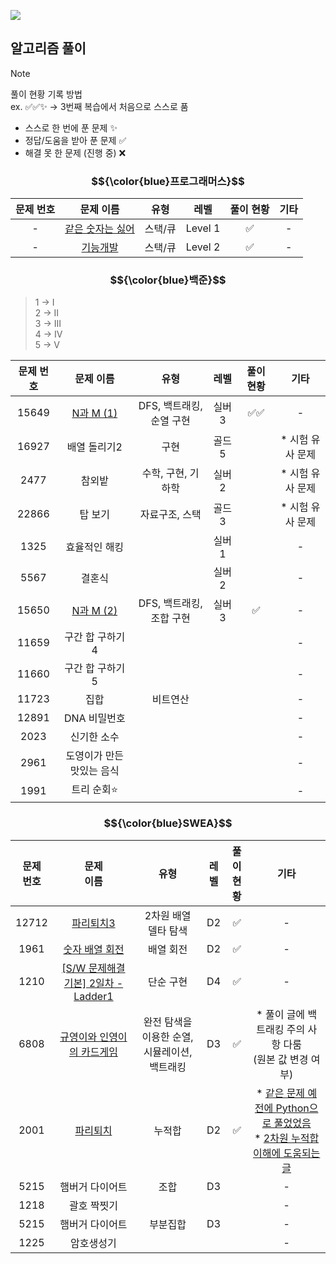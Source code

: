 [![](https://img.shields.io/badge/코딩테스트를%20위한%20JAVA%20개념%20바로가기%20⇲-blue?style=for-the-badge)](https://velog.io/@seomiyoung1124/series/JAVA-%EC%BD%94%EB%94%A9%ED%85%8C%EC%8A%A4%ED%8A%B8)


## 알고리즘 풀이
> [!NOTE]
> 풀이 현황 기록 방법<br/>
> ex. ✅✅✨ → 3번째 복습에서 처음으로 스스로 품
> - 스스로 한 번에 푼 문제	✨
> - 정답/도움을 받아 푼 문제	✅
> - 해결 못 한 문제 (진행 중)	❌

### $${\color{blue}프로그래머스}$$

| 문제 번호 | 문제 이름     | 유형   | 레벨   | 풀이 현황 | 기타
|:--------:|:------------:|:-----:|:------:|:--------:|:--------:|
| -        | [같은 숫자는 싫어](https://velog.io/@seomiyoung1124/JAVALv.-1-%EA%B0%99%EC%9D%80-%EC%88%AB%EC%9E%90%EB%8A%94-%EC%8B%AB%EC%96%B4) | 스택/큐 | Level 1 | ✅       | -     |
| -        | [기능개발](https://velog.io/@seomiyoung1124/JAVALv.-2-%EA%B8%B0%EB%8A%A5%EA%B0%9C%EB%B0%9C) | 스택/큐 | Level 2 | ✅       | -     |

### $${\color{blue}백준}$$
> 1 → I<br/>
2 → II<br/>
3 → III<br/>
4 → IV<br/>
5 → V

| 문제 번호 | 문제 이름     | 유형   | 레벨   | 풀이 현황 | 기타
|:--------:|:------------:|:-----:|:------:|:--------:|:--------:|
| 15649        | [N과 M (1)](https://velog.io/@seomiyoung1124/N%EA%B3%BC-M) | DFS, 백트래킹, 순열 구현 | 실버 3 |  ✅✅      | -     |
| 16927        | 배열 돌리기2 | 구현 | 골드 5 |        | * 시험 유사 문제     |
| 2477        | 참외밭 | 수학, 구현, 기하학 | 실버 2 |        | * 시험 유사 문제     |
| 22866        | 탑 보기 | 자료구조, 스택 | 골드 3 |        | * 시험 유사 문제     |
| 1325        | 효율적인 해킹 |  | 실버 1 |       | -     |
| 5567        | 결혼식 |  | 실버 2 |       | -     |
| 15650        | [N과 M (2)](https://velog.io/@seomiyoung1124/JAVA) | DFS, 백트래킹, 조합 구현 | 실버 3 |   ✅    | -     |
| 11659        | 구간 합 구하기4 |  |  |       | -     |
| 11660        | 구간 합 구하기5 |  |  |       | -     |
| 11723        | 집합 | 비트연산 |  |        | -     |
| 12891        | DNA 비밀번호 |  |  |        | -     |
| 2023        | 신기한 소수 |  |  |        | -     |
| 2961        | 도영이가 만든 맛있는 음식 |  |  |        | -     |
| 1991        | 트리 순회⭐ |  |  |        | -     | 


### $${\color{blue}SWEA}$$
| 문제<br>번호 | 문제<br/>이름     | 유형   | 레벨   | 풀이<br/>현황 | 기타
|:--------:|:------------:|:-----:|:------:|:--------:|:--------:|
| 12712        | [파리퇴치3](https://velog.io/@seomiyoung1124/JAVAD2-12712.-%ED%8C%8C%EB%A6%AC%ED%87%B4%EC%B9%983) | 2차원 배열 델타 탐색 | D2 |   ✅     | -     |
| 1961        | [숫자 배열 회전](https://velog.io/@seomiyoung1124/JAVAD2-1961.-%EC%88%AB%EC%9E%90-%EB%B0%B0%EC%97%B4-%ED%9A%8C%EC%A0%84-dnfy5rvr) | 배열 회전 | D2 |   ✅     | -     |
| 1210        | [[S/W 문제해결 기본] 2일차 - Ladder1](https://velog.io/@seomiyoung1124/JAVAD4-1210.-SW-%EB%AC%B8%EC%A0%9C%ED%95%B4%EA%B2%B0-%EA%B8%B0%EB%B3%B8-2%EC%9D%BC%EC%B0%A8-Ladder1) | 단순 구현 | D4 |  ✅      | -     |
| 6808        | [규영이와 인영이의 카드게임](https://velog.io/@seomiyoung1124/6808.-%EA%B7%9C%EC%98%81%EC%9D%B4%EC%99%80-%EC%9D%B8%EC%98%81%EC%9D%B4%EC%9D%98-%EC%B9%B4%EB%93%9C%EA%B2%8C%EC%9E%84) | 완전 탐색을 이용한 순열, 시뮬레이션, 백트래킹 | D3 |   ✅     | * 풀이 글에 백트래킹 주의 사항 다룸<br/>(원본 값 변경 여부)     |
| 2001        | [파리퇴치](https://velog.io/@seomiyoung1124/%E3%85%87%E3%85%87-nzmocmpa) | 누적합 | D2 |    ✅    | * [같은 문제 예전에 Python으로 풀었었음](https://github.com/SeoMiYoung/miyoung-zone/issues/17)<br/>* [2차원 누적합 이해에 도움되는 글](https://ji-musclecode.tistory.com/38)     |
| 5215        | 햄버거 다이어트 | 조합 | D3 |        | -     |
| 1218        | 괄호 짝찟기 |  |  |       | -     |
| 5215        | 햄버거 다이어트 | 부분집합 | D3 |        | -     |
| 1225        | 암호생성기 |  |  |        | -     |
